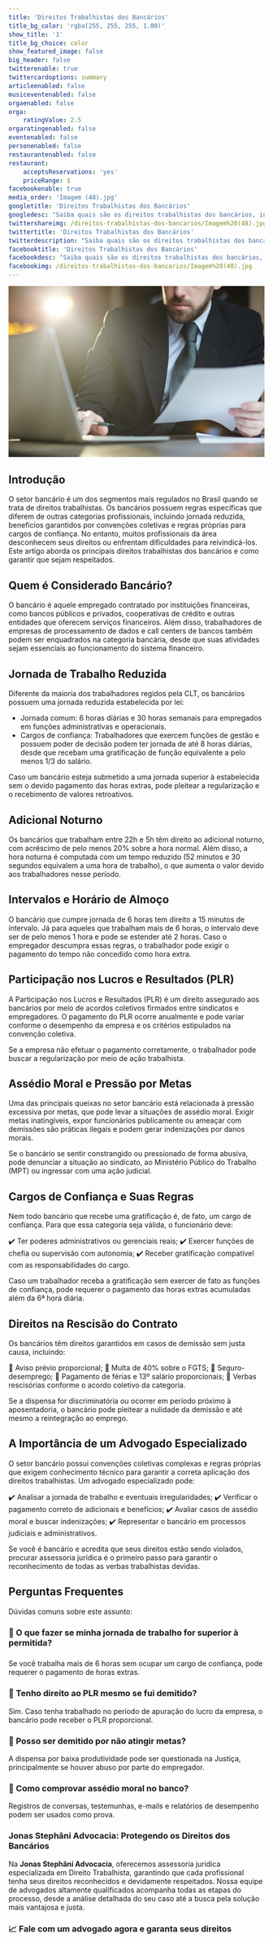```yaml
---
title: 'Direitos Trabalhistas dos Bancários'
title_bg_color: 'rgba(255, 255, 255, 1.00)'
show_title: '1'
title_bg_choice: color
show_featured_image: false
big_header: false
twitterenable: true
twittercardoptions: summary
articleenabled: false
musiceventenabled: false
orgaenabled: false
orga:
    ratingValue: 2.5
orgaratingenabled: false
eventenabled: false
personenabled: false
restaurantenabled: false
restaurant:
    acceptsReservations: 'yes'
    priceRange: $
facebookenable: true
media_order: 'Imagem (48).jpg'
googletitle: 'Direitos Trabalhistas dos Bancários'
googledesc: "Saiba quais são os direitos trabalhistas dos bancários, incluindo jornada de trabalho reduzida, adicional noturno e participação nos lucros. Descubra como reivindicar benefícios e proteger seus direitos.\n"
twittershareimg: /direitos-trabalhistas-dos-bancarios/Imagem%20(48).jpg
twittertitle: 'Direitos Trabalhistas dos Bancários'
twitterdescription: "Saiba quais são os direitos trabalhistas dos bancários, incluindo jornada de trabalho reduzida, adicional noturno e participação nos lucros. Descubra como reivindicar benefícios e proteger seus direitos.\n"
facebooktitle: 'Direitos Trabalhistas dos Bancários'
facebookdesc: "Saiba quais são os direitos trabalhistas dos bancários, incluindo jornada de trabalho reduzida, adicional noturno e participação nos lucros. Descubra como reivindicar benefícios e proteger seus direitos.\n"
facebookimg: /direitos-trabalhistas-dos-bancarios/Imagem%20(48).jpg
---
```


![Imagem%20%2848%29](Imagem%20%2848%29.jpg "Imagem%20%2848%29")
## Introdução
O setor bancário é um dos segmentos mais regulados no Brasil quando se trata de direitos trabalhistas. Os bancários possuem regras específicas que diferem de outras categorias profissionais, incluindo jornada reduzida, benefícios garantidos por convenções coletivas e regras próprias para cargos de confiança. 
No entanto, muitos profissionais da área desconhecem seus direitos ou enfrentam dificuldades para reivindicá-los. Este artigo aborda os principais direitos trabalhistas dos bancários e como garantir que sejam respeitados.
## Quem é Considerado Bancário?
O bancário é aquele empregado contratado por instituições financeiras, como bancos públicos e privados, cooperativas de crédito e outras entidades que oferecem serviços financeiros. Além disso, trabalhadores de empresas de processamento de dados e call centers de bancos também podem ser enquadrados na categoria bancária, desde que suas atividades sejam essenciais ao funcionamento do sistema financeiro.
## Jornada de Trabalho Reduzida
Diferente da maioria dos trabalhadores regidos pela CLT, os bancários possuem uma jornada reduzida estabelecida por lei:
* Jornada comum: 6 horas diárias e 30 horas semanais para empregados em funções administrativas e operacionais.
* Cargos de confiança: Trabalhadores que exercem funções de gestão e possuem poder de decisão podem ter jornada de até 8 horas diárias, desde que recebam uma gratificação de função equivalente a pelo menos 1/3 do salário.

Caso um bancário esteja submetido a uma jornada superior à estabelecida sem o devido pagamento das horas extras, pode pleitear a regularização e o recebimento de valores retroativos.
## Adicional Noturno
Os bancários que trabalham entre 22h e 5h têm direito ao adicional noturno, com acréscimo de pelo menos 20% sobre a hora normal. Além disso, a hora noturna é computada com um tempo reduzido (52 minutos e 30 segundos equivalem a uma hora de trabalho), o que aumenta o valor devido aos trabalhadores nesse período.
## Intervalos e Horário de Almoço
O bancário que cumpre jornada de 6 horas tem direito a 15 minutos de intervalo. Já para aqueles que trabalham mais de 6 horas, o intervalo deve ser de pelo menos 1 hora e pode se estender até 2 horas. Caso o empregador descumpra essas regras, o trabalhador pode exigir o pagamento do tempo não concedido como hora extra.
## Participação nos Lucros e Resultados (PLR)
A Participação nos Lucros e Resultados (PLR) é um direito assegurado aos bancários por meio de acordos coletivos firmados entre sindicatos e empregadores. O pagamento do PLR ocorre anualmente e pode variar conforme o desempenho da empresa e os critérios estipulados na convenção coletiva.

Se a empresa não efetuar o pagamento corretamente, o trabalhador pode buscar a regularização por meio de ação trabalhista.
## Assédio Moral e Pressão por Metas
Uma das principais queixas no setor bancário está relacionada à pressão excessiva por metas, que pode levar a situações de assédio moral. Exigir metas inatingíveis, expor funcionários publicamente ou ameaçar com demissões são práticas ilegais e podem gerar indenizações por danos morais.

Se o bancário se sentir constrangido ou pressionado de forma abusiva, pode denunciar a situação ao sindicato, ao Ministério Público do Trabalho (MPT) ou ingressar com uma ação judicial.
## Cargos de Confiança e Suas Regras
Nem todo bancário que recebe uma gratificação é, de fato, um cargo de confiança. Para que essa categoria seja válida, o funcionário deve:

✔️ Ter poderes administrativos ou gerenciais reais; ✔️ Exercer funções de chefia ou supervisão com autonomia; ✔️ Receber gratificação compatível com as responsabilidades do cargo.

Caso um trabalhador receba a gratificação sem exercer de fato as funções de confiança, pode requerer o pagamento das horas extras acumuladas além da 6ª hora diária.
## Direitos na Rescisão do Contrato
Os bancários têm direitos garantidos em casos de demissão sem justa causa, incluindo:

🔹 Aviso prévio proporcional; 🔹 Multa de 40% sobre o FGTS; 🔹 Seguro-desemprego; 🔹 Pagamento de férias e 13º salário proporcionais; 🔹 Verbas rescisórias conforme o acordo coletivo da categoria.

Se a dispensa for discriminatória ou ocorrer em período próximo à aposentadoria, o bancário pode pleitear a nulidade da demissão e até mesmo a reintegração ao emprego.
## A Importância de um Advogado Especializado
O setor bancário possui convenções coletivas complexas e regras próprias que exigem conhecimento técnico para garantir a correta aplicação dos direitos trabalhistas. Um advogado especializado pode:

✔️ Analisar a jornada de trabalho e eventuais irregularidades; ✔️ Verificar o pagamento correto de adicionais e benefícios; ✔️ Avaliar casos de assédio moral e buscar indenizações; ✔️ Representar o bancário em processos judiciais e administrativos.

Se você é bancário e acredita que seus direitos estão sendo violados, procurar assessoria jurídica é o primeiro passo para garantir o reconhecimento de todas as verbas trabalhistas devidas.
## Perguntas Frequentes
Dúvidas comuns sobre este assunto:

### 🔹 O que fazer se minha jornada de trabalho for superior à permitida?
### 
Se você trabalha mais de 6 horas sem ocupar um cargo de confiança, pode requerer o pagamento de horas extras.

### 🔹 Tenho direito ao PLR mesmo se fui demitido?
Sim. Caso tenha trabalhado no período de apuração do lucro da empresa, o bancário pode receber o PLR proporcional.

### 🔹 Posso ser demitido por não atingir metas?
A dispensa por baixa produtividade pode ser questionada na Justiça, principalmente se houver abuso por parte do empregador.

### 🔹 Como comprovar assédio moral no banco?
Registros de conversas, testemunhas, e-mails e relatórios de desempenho podem ser usados como prova.

### Jonas Stephâni Advocacia: Protegendo os Direitos dos Bancários
Na **Jonas Stephâni Advocacia**, oferecemos assessoria jurídica especializada em Direito Trabalhista, garantindo que cada profissional tenha seus direitos reconhecidos e devidamente respeitados. Nossa equipe de advogados altamente qualificados acompanha todas as etapas do processo, desde a análise detalhada do seu caso até a busca pela solução mais vantajosa e justa.
### 📈 Fale com um advogado agora e garanta seus direitos